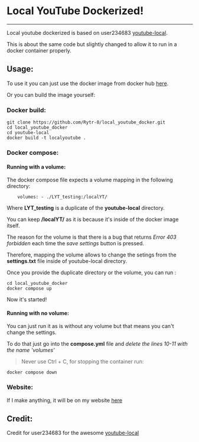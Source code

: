 # Local YouTube Dockerized!

------
Local youtube dockerized is based on user234683 [youtube-local](https://github.com/user234683/youtube-local).

This is about the same code but slightly changed to allow it to run in a docker container properly.

## Usage:

To use it you can just use the docker image from docker hub [here](https://hub.docker.com/repository/docker/rytrx0/localyoutube).

Or you can build the image yourself:

### Docker build:

```
git clone https://github.com/Rytr-0/local_youtube_docker.git
cd local_youtube_docker
cd youtube-local
docker build -t localyoutube .
```

### Docker compose:

#### Running with a volume:

The docker compose file expects a volume mapping in the following directory:

`    volumes:
        - ./LYT_testing:/localYT/`
        
Where **LYT_testing** is a duplicate of the **youtube-local** directory.

You can keep **/localYT/** as it is because it's inside of the docker image itself.

The reason for the volume is that there is a bug that returns *Error 403 forbidden* each time the *save settings* button is pressed.

Therefore, mapping the volume allows to change the setings from the **settings.txt** file inside of youtube-local directory.

Once you provide the duplicate directory or the volume, you can run :
 
```
cd local_youtube_docker
docker compose up
```

Now it's started!

#### Running with no volume:

You can just run it as is without any volume but that means you can't change the settings.

To do that just go into the **compose.yml** file and *delete the lines 10-11 with the name 'volumes'*

> Never use Ctrl + C, for stopping the container run:

`docker compose down`

### Website:

If I make anything, it will be on my website [here](https://Rytr0.com)

## Credit:

Credit for user234683 for the awesome [youtube-local](https://github.com/user234683/youtube-local) 

